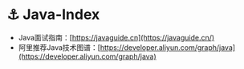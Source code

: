 # ⚓ Java-Index

* Java面试指南：[https://javaguide.cn](https://javaguide.cn/)
* 阿里推荐Java技术图谱：[https://developer.aliyun.com/graph/java](https://developer.aliyun.com/graph/java)

